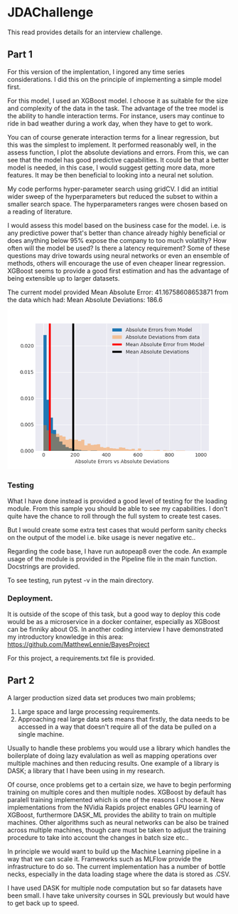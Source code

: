 # JDAChallenge

This read provides details for an interview challenge.

## Part 1

For this version of the implentation, I ingored any time series considerations. 
I did this on the principle of implementing a simple model first. 

For this model, I used an XGBoost model. 
I choose it as suitable for the size and complexity of the data in the task. 
The advantage of the tree model is the ability to handle interaction terms.
For instance, users may continue to ride in bad weather during a work day, when they have to get to work. 

You can of course generate interaction terms for a linear regression, but this was the simplest to implement. 
It performed reasonably well, in the assess function, I plot the absolute deviations and errors.
From this, we can see that the model has good predictive capabilities. 
It could be that a better model is needed, in this case, I would suggest getting more data, more features. 
It may be then beneficial to looking into a neural net solution. 
 
My code performs hyper-parameter search using gridCV. I did an intitial wider sweep of
the hyperparameters but reduced the subset to within a smaller search space. 
The hyperparameters ranges were chosen based on a reading of literature.

I would assess this model based on the business case for the model. 
i.e. is any predictive power that's better than chance already highly beneficial 
or does anything below 95% expose the company to too much volatilty?
How often will the model be used? Is there a latency requirement? 
Some of these questions may drive towards using neural networks or even an ensemble of methods, 
others will encourage the use of even cheaper linear regression. 
XGBoost seems to provide a good first estimation and has the advantage of being
extensible up to larger datasets.    

The current model provided Mean Absolute Error: 41.16758608653871 from the data which had:
Mean Absolute Deviations: 186.6
![alt text](https://github.com/MatthewLennie/JDAChallenge/blob/master/ImageOfPerformance.png)

### Testing
What I have done instead is provided a good level of testing for the loading module. 
From this sample you should be able to see my capabilities. 
I don't quite have the chance to roll through the full system to create test cases. 

But I would create some extra test cases that would perform sanity checks on the output of
the model i.e. bike usage is never negative etc.. 

Regarding the code base, I have run autopeap8 over the code. 
An example usage of the module is provided in the Pipeline file in the main function. 
Docstrings are provided. 

To see testing, run pytest -v in the main directory. 

### Deployment. 

It is outside of the scope of this task, but a good way to deploy this code would be 
as a microservice in a docker container, especially as XGBoost can be finniky about OS. 
In another coding interview I have demonstrated
my introductory knowledge in this area: https://github.com/MatthewLennie/BayesProject

For this project, a requirements.txt file is provided. 

## Part 2
 A larger production sized data set produces two main problems;
1. Large space and large processing requirements. 
2. Approaching real large data sets means that firstly, the data needs to be accessed
in a way that doesn't require all of the data be pulled on a single machine. 

Usually to handle these problems you would use a library which handles the boilerplate 
of doing lazy evalulation as well as mapping operations over multiple machines and then
reducing results. One example of a library is DASK; a library that I have been using in my research. 

Of course, once problems get to a certain size, we have to begin performing training
on multiple cores and then multiple nodes. 
XGBoost by default has paralell training implemented which is one of the reasons I choose it. 
New implementations from the NVidia Rapids project enables GPU learning of XGBoost, furthermore
DASK_ML provides the ability to train on multiple machines. 
Other algorithms such as neural networks can be also be trained across multiple machines, 
though care must be taken to adjust the training procedure to take into account the 
changes in batch size etc..

In principle we would want to build up the Machine Learning pipeline in a way that we can 
scale it. Frameworks such as MLFlow provide the infrastructure to do so. 
The current implementation has a number of bottle necks, especially in the data loading stage where the data is stored as .CSV. 
 
I have used DASK for multiple node computation but so far datasets have been small. 
I have take university courses in SQL previously but would have to get back up to speed. 


